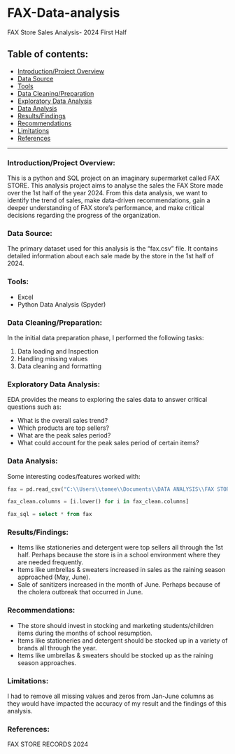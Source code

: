 # FAX-Data-analysis
FAX Store Sales Analysis- 2024 First Half

## Table of contents:
- [Introduction/Project Overview](#Introduction-project-overview)
-	[Data Source](#Data-Source)
-	[Tools](#Tools)
-	[Data Cleaning/Preparation](#Data-Cleaning-Preparation)
-	[Exploratory Data Analysis](#Exploratory-Data-Analysis)
-	[Data Analysis](#Data-Analysis)
-	[Results/Findings](#Results-Findings)
-	[Recommendations](#Recommendations)
-	[Limitations](#Limitations)
-	[References](#References)

***

### Introduction/Project Overview:

This is a python and SQL project on an imaginary supermarket called FAX STORE.
This analysis project aims to analyse the sales the FAX Store made over the 1st half of the year 2024. From this data analysis, we want to identify the trend of sales, make data-driven recommendations, gain a deeper understanding of FAX store’s performance, and make critical decisions regarding the progress of the organization.

### Data Source:

The primary dataset used for this analysis is the “fax.csv” file. It contains detailed information about each sale made by the store in the 1st half of 2024.

### Tools:

-	Excel
-	Python Data Analysis (Spyder)

### Data Cleaning/Preparation:

In the initial data preparation phase, I performed the following tasks:
1. Data loading and Inspection
2. Handling missing values
3. Data cleaning and formatting

### Exploratory Data Analysis:

EDA provides the means to exploring the sales data to answer critical questions such as:
- What is the overall sales trend?
- Which products are top sellers?
- What are the peak sales period?
- What could account for the peak sales period of certain items?

### Data Analysis:

Some interesting codes/features worked with:
```python
fax = pd.read_csv("C:\\Users\\tomee\\Documents\\DATA ANALYSIS\\FAX STORES SALES ANALYSIS 2.csv")
```

```python
fax_clean.columns = [i.lower() for i in fax_clean.columns]
```

```sql
fax_sql = select * from fax
```

### Results/Findings:

- Items like stationeries and detergent were top sellers all through the 1st half. Perhaps because the store is in a school environment where they are needed frequently.
- Items like umbrellas & sweaters increased in sales as the raining season approached (May, June).
- Sale of sanitizers increased in the month of June. Perhaps because of the cholera outbreak that occurred in June.

### Recommendations:

-	The store should invest in stocking and marketing students/children items during the months of school resumption.
-	Items like stationeries and detergent should be stocked up in a variety of brands all through the year.
-	Items like umbrellas & sweaters should be stocked up as the raining season approaches.

### Limitations:
I had to remove all missing values and zeros from Jan-June columns as they would have impacted the accuracy of my result and the findings of this analysis.

### References:
FAX STORE RECORDS 2024
